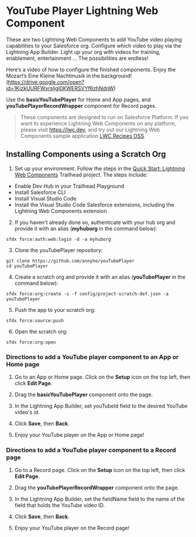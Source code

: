 # YouTube Player Lightning Web Component

These are two Lightning Web Components to add YouTube video playing capabilities to your Salesforce org. Configure which video to play via the Lightning App Builder. Light up your org with videos for training, enablement, entertainment ... The possibilities are endless!

Here’s a video of how to configure the finished components. Enjoy the Mozart’s Eine Kleine Nachtmusik in the background! (https://drive.google.com/open?id=1KizkUURFWxrsljgl0KWERSVYf6zhNdnW)

Use the **basicYouTubePlayer** for Home and App pages, and **youTubePlayerRecordWrapper** component for Record pages.

> These components are designed to run on Salesforce Platform. If you want to experience Lightning Web Components on any platform, please visit https://lwc.dev, and try out our Lightning Web Components sample application [LWC Recipes OSS](https://github.com/trailheadapps/lwc-recipes-oss).

## Installing Components using a Scratch Org

1. Set up your environment. Follow the steps in the [Quick Start: Lightning Web Components](https://trailhead.salesforce.com/content/learn/projects/quick-start-lightning-web-components/) Trailhead project. The steps include:

-   Enable Dev Hub in your Trailhead Playground
-   Install Salesforce CLI
-   Install Visual Studio Code
-   Install the Visual Studio Code Salesforce extensions, including the Lightning Web Components extension

2. If you haven't already done so, authenticate with your hub org and provide it with an alias (**myhuborg** in the command below):

```
sfdx force:auth:web:login -d -a myhuborg
```

3. Clone the youTubePlayer repository:

```
git clone https://github.com/annyhe/youTubePlayer
cd youTubePlayer
```

4. Create a scratch org and provide it with an alias (**youTubePlayer** in the command below):

```
sfdx force:org:create -s -f config/project-scratch-def.json -a youTubePlayer
```

5. Push the app to your scratch org:

```
sfdx force:source:push
```

6. Open the scratch org:

```
sfdx force:org:open
```

### Directions to add a YouTube player component to an App or Home page

1. Go to an App or Home page. Click on the **Setup** icon on the top left, then click **Edit Page**.

2. Drag the **basicYouTubePlayer** component onto the page.

3. In the Lightning App Builder, set youTubeId field to the desired YouTube video's id.

4. Click **Save**, then **Back**.

5. Enjoy your YouTube player on the App or Home page!

### Directions to add a YouTube player component to a Record page

1. Go to a Record page. Click on the **Setup** icon on the top left, then click **Edit Page**.

2. Drag the **youTubePlayerRecordWrapper** component onto the page.

3. In the Lightning App Builder, set the fieldName field to the name of the field that holds the YouTube video ID.

4. Click **Save**, then **Back**.

5. Enjoy your YouTube player on the Record page!
